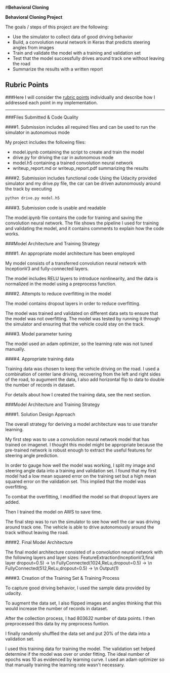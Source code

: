 #**Behavioral Cloning** 

**Behavioral Cloning Project**

The goals / steps of this project are the following:
* Use the simulator to collect data of good driving behavior
* Build, a convolution neural network in Keras that predicts steering angles from images
* Train and validate the model with a training and validation set
* Test that the model successfully drives around track one without leaving the road
* Summarize the results with a written report


[//]: # (Image References)

[image1]: ./examples/placeholder.png "Model Visualization"
[image2]: ./examples/placeholder.png "Grayscaling"
[image3]: ./examples/placeholder_small.png "Recovery Image"
[image4]: ./examples/placeholder_small.png "Recovery Image"
[image5]: ./examples/placeholder_small.png "Recovery Image"
[image6]: ./examples/placeholder_small.png "Normal Image"
[image7]: ./examples/placeholder_small.png "Flipped Image"

## Rubric Points
###Here I will consider the [rubric points](https://review.udacity.com/#!/rubrics/432/view) individually and describe how I addressed each point in my implementation.  

---
###Files Submitted & Code Quality

####1. Submission includes all required files and can be used to run the simulator in autonomous mode

My project includes the following files:
* model.ipynb containing the script to create and train the model
* drive.py for driving the car in autonomous mode
* model.h5 containing a trained convolution neural network 
* writeup_report.md or writeup_report.pdf summarizing the results

####2. Submission includes functional code
Using the Udacity provided simulator and my drive.py file, the car can be driven autonomously around the track by executing 
```sh
python drive.py model.h5
```

####3. Submission code is usable and readable

The model.ipynb file contains the code for training and saving the convolution neural network. The file shows the pipeline I used for training and validating the model, and it contains comments to explain how the code works.

###Model Architecture and Training Strategy

####1. An appropriate model architecture has been employed

My model consists of a transferred convolution neural network with InceptionV3 and fully-connected layers.

The model includes RELU layers to introduce nonlinearity, and the data is normalized in the model using a preprocess function. 

####2. Attempts to reduce overfitting in the model

The model contains dropout layers in order to reduce overfitting.

The model was trained and validated on different data sets to ensure that the model was not overfitting. The model was tested by running it through the simulator and ensuring that the vehicle could stay on the track.

####3. Model parameter tuning

The model used an adam optimizer, so the learning rate was not tuned manually.

####4. Appropriate training data

Training data was chosen to keep the vehicle driving on the road. I used a combination of center lane driving, recovering from the left and right sides of the road, to augument the data, I also add horizontal flip to data to double the number of records in dataset.

For details about how I created the training data, see the next section. 

###Model Architecture and Training Strategy

####1. Solution Design Approach

The overall strategy for deriving a model architecture was to use transfer learning.

My first step was to use a convolution neural network model that has trained on imagenet. I thought this model might be appropriate because the pre-trained network is robust enough to extract the useful features for steering angle prediction.

In order to gauge how well the model was working, I split my image and steering angle data into a training and validation set. I found that my first model had a low mean squared error on the training set but a high mean squared error on the validation set. This implied that the model was overfitting. 

To combat the overfitting, I modified the model so that dropout layers are added.

Then I trained the model on AWS to save time.

The final step was to run the simulator to see how well the car was driving around track one. The vehicle is able to drive autonomously around the track without leaving the road.

####2. Final Model Architecture

The final model architecture consisted of a convolution neural network with the following layers and layer sizes: FeatureExtraction(InceptionV3,final layer dropout=0.5) -\> \n FullyConnected(1024,ReLu,dropout=0.5) -\> \n FullyConnected(512,ReLu,dropout=0.5) -\> \n Output(1)


####3. Creation of the Training Set & Training Process

To capture good driving behavior, I used the sample data provided by udacity.

To augment the data set, I also flipped images and angles thinking that this would increase the number of records in dataset. 

After the collection process, I had 8036*3*2 number of data points. I then preprocessed this data by my preprocess funtion.

I finally randomly shuffled the data set and put 20% of the data into a validation set. 

I used this training data for training the model. The validation set helped determine if the model was over or under fitting. The ideal number of epochs was 10 as evidenced by learning curve. I used an adam optimizer so that manually training the learning rate wasn't necessary.
